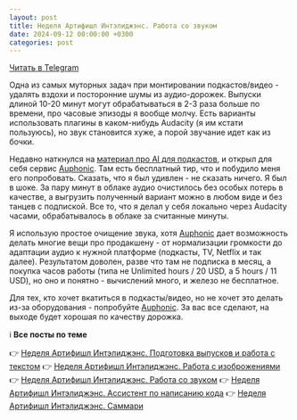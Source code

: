 ```yaml
---
layout: post
title: Неделя Артифишл Интэлиджэнс. Работа со звуком
date: 2024-09-12 00:00:00 +0300
categories: post
---
```


[Читать в Telegram](https://t.me/fluttermiddlepodcast/342)

Одна из самых муторных задач при монтировании подкастов/видео - удалять вздохи и посторонние шумы из аудио-дорожек.
Выпуски длиной 10-20 минут могут обрабатываться в 2-3 раза больше по времени, про часовые эпизоды я вообще молчу. Есть
варианты использовать плагины в каком-нибудь Audacity (я им кстати пользуюсь), но звук становится хуже, а порой звучание
идет как из бочки.

Недавно наткнулся на [материал про AI для подкастов](https://t.me/podcasts/1788), и открыл для себя сервис
[Auphonic](https://auphonic.com/). Там есть бесплатный тир, что и побудило меня его попробовать. Сказать, что я был
удивлен - не сказать ничего. Я был в шоке. За пару минут в облаке аудио очистилось без особых потерь в качестве, а
выгрузить полученный вариант можно в любом виде и без танцев с подпиской. Все то, что я делал у себя локально через
Audacity часами, обрабатывалось в облаке за считанные минуты.

Я использую простое очищение звука, хотя [Auphonic](https://auphonic.com/) дает возможность делать многие вещи про
продакшену - от нормализации громкости до адаптации аудио к нужной платформе (подкасты, TV, Netflix и так далее).
Результатом доволен, разве что там не подписка в месяц, а покупка часов работы (типа не Unlimited hours / 20 USD, а 5
hours / 11 USD), но оно и понятно - вычислений много, и железо не бесплатное.

Для тех, кто хочет вкатиться в подкасты/видео, но не хочет это делать из-за оборудования - попробуйте
[Auphonic](https://auphonic.com/). За вас все сделают, на выходе будет хорошая по качеству дорожка.

ℹ️ **Все посты по теме**

👉 [Неделя Артифишл Интэлиджэнс. Подготовка выпусков и работа с текстом](https://t.me/fluttermiddlepodcast/340)
👉 [Неделя Артифишл Интэлиджэнс. Работа с изоброжениями](https://t.me/fluttermiddlepodcast/341)
👉 [Неделя Артифишл Интэлиджэнс. Работа со звуком](https://t.me/fluttermiddlepodcast/342)
👉 [Неделя Артифишл Интэлиджэнс. Ассистент по написанию кода](https://t.me/fluttermiddlepodcast/343)
👉 [Неделя Артифишл Интэлиджэнс. Саммари](https://t.me/fluttermiddlepodcast/344)

